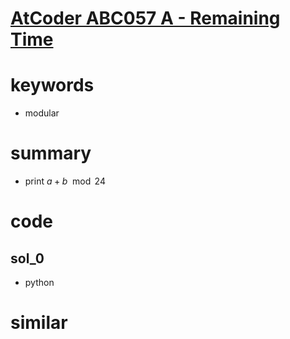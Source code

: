 # [AtCoder ABC057 A - Remaining Time](https://atcoder.jp/contests/abc057/tasks/abc057_a)


# keywords
- modular 

# summary
- print $a + b \mod 24$


# code 
## sol_0 
- python


# similar 
